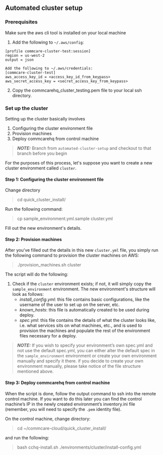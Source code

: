 ## Automated cluster setup

### Prerequisites
Make sure the aws cli tool is installed on your local machine

1) Add the following to `~/.aws/config`:

```
[profile commcare-cluster-test:session]
region = us-west-2
output = json

Add the following to ~/.aws/credentials:
[commcare-cluster-test]
aws_access_key_id = <access_key_id_from_keypass>
aws_secret_access_key = <secret_access_key_from_keypass>
```

2) Copy the commcarehq_cluster_testing.pem file to your local ssh directory. 


### Set up the cluster

Setting up the cluster basically involves
1) Configuring the cluster environment file
2) Provision machines
3) Deploy commcarehq from control machine

> **_NOTE:_** 
> Branch from `automated-cluster-setup` and checkout to that branch before you begin

For the purposes of this process, let's suppose you want to create a new cluster environment called `cluster`.

#### Step 1: Configuring the cluster environment file
Change directory 
> cd quick_cluster_install/

Run the following command:
> cp sample_environment.yml.sample cluster.yml 

Fill out the new environment's details.

#### Step 2: Provision machines

After you've filled out the details in this new `cluster.yml` file, you simply run the following command to provision
the cluster machines on AWS:
> ./provision_machines.sh cluster

The script will do the following:
1) Check if the `cluster` environment exists; if not, it will simply copy the `sample_environment` environment. 
   The new environment's structure will look as follows:
    - _install_config.yml_: this file contains basic configurations, like the username of the user to set up on the server, etc.
    - _known_hosts_: this file is automatically created to be used during deploy.
    - _spec.yml_: this file contains the details of what the cluster looks like, i.e. what services sits on what machines, etc., and is used to provision the machines and populate the rest of the environment files necessary for a deploy.

> **_NOTE:_** 
> If you wish to specify your environment’s own spec.yml and not use the default spec.yml, you can either alter the default spec in the `sample_environment` 
> environment or create your own environment manually and specify it there. if you decide to create your own environment manually, please take notice of the file structure mentioned above.

#### Step 3: Deploy commcarehq from control machine
When the script is done, follow the output command to ssh into the remote control machine. If you want to do this later you can find the control machine’s IP in the newly created environment’s inventory.ini file (remember, you will need to specify the `.pem` identity file).

On the control machine, change directory:
> cd ~/commcare-cloud/quick_cluster_install/

and run the following:
> bash cchq-install.sh ./environments/cluster/install-config.yml